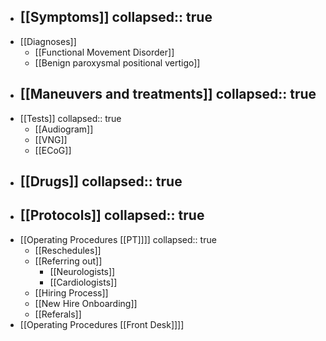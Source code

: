 - [[Symptoms]]
  collapsed:: true
	-
- [[Diagnoses]]
	- [[Functional Movement Disorder]]
	- [[Benign paroxysmal positional vertigo]]
- [[Maneuvers and treatments]]
  collapsed:: true
	-
- [[Tests]]
  collapsed:: true
	- [[Audiogram]]
	- [[VNG]]
	- [[ECoG]]
- [[Drugs]]
  collapsed:: true
	-
- [[Protocols]]
  collapsed:: true
	-
- [[Operating Procedures [[PT]]]]
  collapsed:: true
	- [[Reschedules]]
	- [[Referring out]]
		- [[Neurologists]]
		- [[Cardiologists]]
	- [[Hiring Process]]
	- [[New Hire Onboarding]]
	- [[Referals]]
- [[Operating Procedures [[Front Desk]]]]